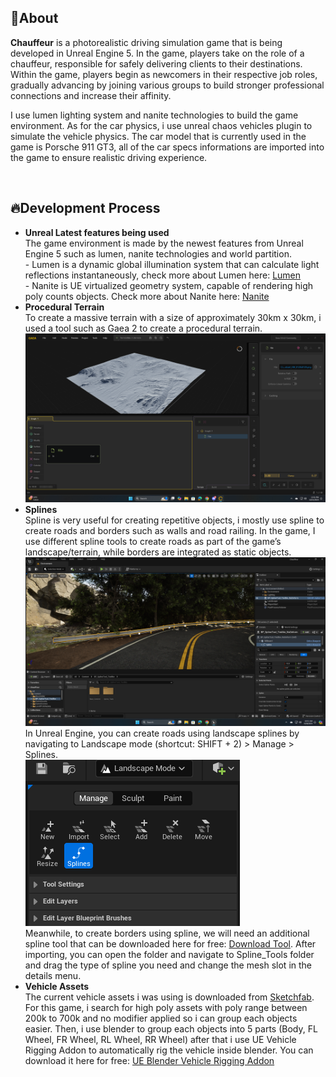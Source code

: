 ## 🔴About
**Chauffeur** is a photorealistic driving simulation game that is being developed in Unreal Engine 5. In the game, players take on the role of a chauffeur, responsible for safely delivering clients to their destinations. Within the game, players begin as newcomers in their respective job roles, gradually advancing by joining various groups to build stronger professional connections and increase their affinity.

I use lumen lighting system and nanite technologies to build the game environment. As for the car physics, i use unreal chaos vehicles plugin to simulate the vehicle physics. The car model that is currently used in the game is Porsche 911 GT3, all of the car specs informations are imported into the game to ensure realistic driving experience.

<br>

## 🔥Development Process
- **Unreal Latest features being used** <br>The game environment is made by the newest features from Unreal Engine 5 such as lumen, nanite technologies and world partition.<br>- Lumen is a dynamic global illumination system that can calculate light reflections instantaneously, check more about Lumen here: [Lumen](https://dev.epicgames.com/documentation/en-us/unreal-engine/lumen-global-illumination-and-reflections-in-unreal-engine) <br>- Nanite is UE virtualized geometry system, capable of rendering high poly counts objects. Check more about Nanite here: [Nanite](https://dev.epicgames.com/documentation/en-us/unreal-engine/nanite-virtualized-geometry-in-unreal-engine)
- **Procedural Terrain** <br> To create a massive terrain with a size of approximately 30km x 30km, i used a tool such as Gaea 2 to create a procedural terrain.
<br> ![image](https://github.com/Felixwijaya04/Chauffeur/blob/main/images/Screenshot%20(544).png)
- **Splines** <br> Spline is very useful for creating repetitive objects, i mostly use spline to create roads and borders such as walls and road railing. In the game, I use different spline tools to create roads as part of the game’s landscape/terrain, while borders are integrated as static objects. 
![image](https://github.com/Felixwijaya04/Felixwijaya04/blob/main/images/Screenshot%20(538).png)
In Unreal Engine, you can create roads using landscape splines by navigating to Landscape mode (shortcut: SHIFT + 2) > Manage > Splines.<br>
![image](https://github.com/Felixwijaya04/Felixwijaya04/blob/main/images/Screenshot%202024-10-08%20120809.png)
<br>Meanwhile, to create borders using spline, we will need an additional spline tool that can be downloaded here for free: [Download Tool](https://tiedtke.gumroad.com/l/splinetools). After importing, you can open the folder and navigate to Spline_Tools folder and drag the type of spline you need and change the mesh slot in the details menu.
- **Vehicle Assets** <br> The current vehicle assets i was using is downloaded from [Sketchfab](https://sketchfab.com/feed). For this game, i search for high poly assets with poly range between 200k to 700k and no modifier applied so i can group each objects easier. Then, i use blender to group each objects into 5 parts (Body, FL Wheel, FR Wheel, RL Wheel, RR Wheel) after that i use UE Vehicle Rigging Addon to automatically rig the vehicle inside blender. You can download it here for free: [UE Blender Vehicle Rigging Addon](https://continuebreak.gumroad.com/l/uYsaQ)


